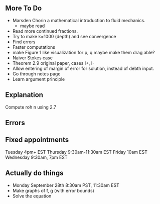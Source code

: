 ## More To Do
- Marsden Chorin a mathematical introduction to fluid mechanics.
  - maybe read
-  Read more continued fractions.
- Try to make k=1000 (depth) and see convergence
- Find errors
- Faster computations
- make Figure 1 like visualization for p, q maybe make them drag able?
- Naiver Stokes case
- Theorem 2.9 original paper, cases I+, I-
- Allow entering of margin of error for solution, instead of debth input.
- Go through notes page
- Learn argument principle
## Explanation

Compute roh n using 2.7

## Errors

## Fixed appointments

Tuesday 4pm+ EST
Thursday 9:30am-11:30am EST
Friday 10am EST
Wednesday 9:30am, 7pm EST

## Actually do things
- Monday September 28th 8:30am PST, 11:30am EST
- Make graphs of f, g (with error bounds)
- Solve the equation
